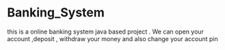 # Banking_System
this is a online banking system java based project . We can open your account ,deposit , withdraw your money and also change your account pin
